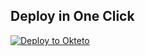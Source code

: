 
## Deploy in One Click

[![Deploy to Okteto](https://okteto.com/develop-okteto.svg)](https://cloud.okteto.com/deploy?repository=https://github.com/jadier09/bot)
